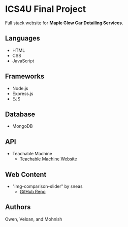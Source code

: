 # ICS4U Final Project

Full stack website for **Maple Glow Car Detailing Services**.

## Languages

- HTML
- CSS
- JavaScript

## Frameworks

- Node.js
- Express.js
- EJS

## Database

- MongoDB

## API

- Teachable Machine
  - [Teachable Machine Website](https://teachablemachine.withgoogle.com/)

## Web Content

- "img-comparison-slider" by sneas
  - [GitHub Repo](https://github.com/sneas/img-comparison-slider)

## Authors

Owen, Veloan, and Mohnish
